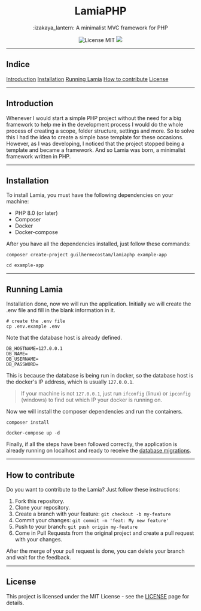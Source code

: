 <div align="center">
    <h1>LamiaPHP</h1>
    <p>:izakaya_lantern: A minimalist MVC framework for PHP</p>
    <img src="https://img.shields.io/badge/License-MIT-blue.svg" alt="License MIT">
    <img src="https://img.shields.io/badge/Maintained%3F-yes-green.svg">
</div>

***
## Indice
[Introduction](#Introduction)
[Installation](#Installation)
[Running Lamia](#Running%20Lamia)
[How to contribute](#How%20to%20contribute)
[License](#License)
***
## Introduction
Whenever I would start a simple PHP project without the need for a big framework to help me in the development process I would do the whole process of creating a scope, folder structure, settings and more. So to solve this I had the idea to create a simple base template for these occasions. However, as I was developing, I noticed that the project stopped being a template and became a framework. And so Lamia was born, a minimalist framework written in PHP.
***
## Installation
To install Lamia, you must have the following dependencies on your machine:
- PHP 8.0 (or later)
- Composer
- Docker
- Docker-compose

After you have all the dependencies installed, just follow these commands:
``` shell
composer create-project guilhermecostam/lamiaphp example-app

cd example-app
```
***
## Running Lamia
Installation done, now we will run the application. Initially we will create the .env file and fill in the blank information in it.
``` shell
# create the .env file
cp .env.example .env
```
Note that the database host is already defined. 
```
DB_HOSTNAME=127.0.0.1
DB_NAME=
DB_USERNAME=
DB_PASSWORD=
```
This is because the database is being run in docker, so the database host is the docker's IP address, which is usually `127.0.0.1`. 
> If your machine is not `127.0.0.1`, just run `ifconfig` (linux) or `ipconfig` (windows) to find out which IP your docker is running on.

Now we will install the composer dependencies and run the containers.
``` shell
composer install

docker-compose up -d
```
Finally, if all the steps have been followed correctly, the application is already running on localhost and ready to receive the [database migrations](#Database).
***
## How to contribute
Do you want to contribute to the Lamia? Just follow these instructions:
1. Fork this repository.
2. Clone your repository.
3. Create a branch with your feature:
`git checkout -b my-feature`
4. Commit your changes:
`git commit -m 'feat: My new feature'`
5. Push to your branch:
`git push origin my-feature`
6. Come in Pull Requests from the original project and create a pull request with your changes.

After the merge of your pull request is done, you can delete your branch and wait for the feedback.
***
## License
This project is licensed under the MIT License - see the [LICENSE](https://github.com/guilhermecostam/LamiaPHP/blob/main/LICENSE) page for details.
